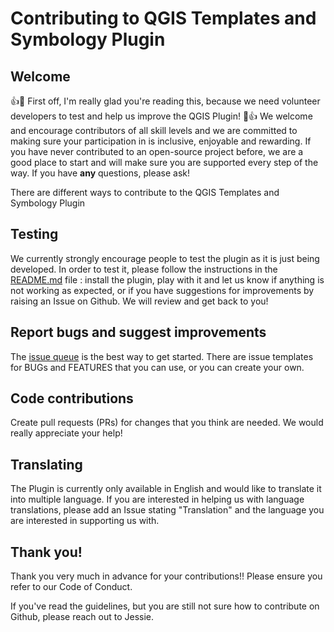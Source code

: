 
# Contributing to QGIS Templates and Symbology Plugin

## Welcome

:+1::tada: First off, I'm really glad you're reading this, because we need volunteer developers to test and help us improve the QGIS Plugin! :tada::+1:
We welcome and encourage contributors of all skill levels and we are committed to making sure your participation in is inclusive, enjoyable and rewarding. If you have never contributed to an open-source project before, we are a good place to start and will make sure you are supported every step of the way. If you have **any** questions, please ask!

There are different ways to contribute to the QGIS Templates and Symbology Plugin

## Testing

We currently strongly encourage people to test the plugin as it is just being developed. In order to test it, please follow the instructions in the [README.md](https://github.com/hotosm/qgis-templates-and-symbology-plugin#readme) file : install the plugin, play with it and let us know if anything is not working as expected, or if you have suggestions for improvements by raising an Issue on Github. We will review and get back to you!

## Report bugs and suggest improvements

The [issue queue](https://github.com/hotosm/qgis-templates-and-symbology-plugin/issues) is the best way to get started. There are issue templates for BUGs and FEATURES that you can use, or you can create your own. 
## Code contributions

Create pull requests (PRs) for changes that you think are needed. We would really appreciate your help! 

## Translating
The Plugin is currently only available in English and would like to translate it into multiple language. If you are interested in helping us with language translations, please add an Issue stating "Translation" and the language you are interested in supporting us with.

## Thank you!
Thank you very much in advance for your contributions!! Please ensure you refer to our Code of Conduct.

If you've read the guidelines, but you are still not sure how to contribute on Github, please reach out to Jessie.
